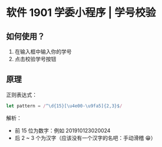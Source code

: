 # 软件 1901 学委小程序 | 学号校验

## 如何使用？

1. 在输入框中输入你的学号
2. 点击校验学号按钮

## 原理

正则表达式：

```js
let pattern = /^\d{15}[\u4e00-\u9fa5]{2,3}$/
```

解析：

- 前 15 位为数字：例如 201910123020024
- 后 2 ~ 3 个为汉字（应该没有一个汉字的名吧：手动滑稽 😁）
